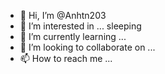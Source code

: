 - 👋 Hi, I’m @Anhtn203
- 👀 I’m interested in ... sleeping
- 🌱 I’m currently learning ...
- 💞️ I’m looking to collaborate on ...
- 📫 How to reach me ...

<!---
Anhtn203/Anhtn203 is a ✨ special ✨ repository because its `README.md` (this file) appears on your GitHub profile.
You can click the Preview link to take a look at your changes.
--->

